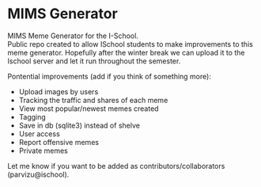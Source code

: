 MIMS Generator
=============

MIMS Meme Generator for the I-School.<br>
Public repo created to allow ISchool students to make improvements to this meme generator. Hopefully after the winter break we can upload it to the Ischool server and let it run throughout the semester.

<p>
Pontential improvements (add if you think of something more):
<ul>
<li> Upload images by users
<li> Tracking the traffic and shares of each meme
<li> View most popular/newest memes created
<li> Tagging
<li> Save in db (sqlite3) instead of shelve
<li> User access
<li> Report offensive memes
<li> Private memes
</ul>
</p>

Let me know if you want to be added as contributors/collaborators (parvizu@ischool).

